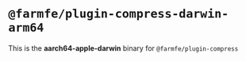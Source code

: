 # `@farmfe/plugin-compress-darwin-arm64`

This is the **aarch64-apple-darwin** binary for `@farmfe/plugin-compress`
